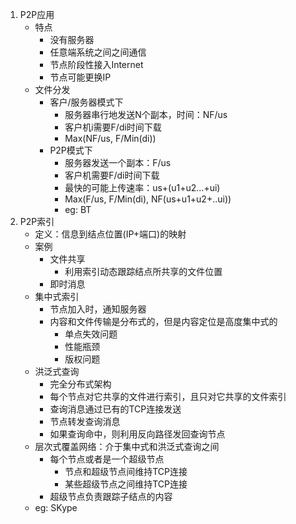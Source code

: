 1. P2P应用
    - 特点
        - 没有服务器
        - 任意端系统之间之间通信
        - 节点阶段性接入Internet
        - 节点可能更换IP
    - 文件分发
        - 客户/服务器模式下
            - 服务器串行地发送N个副本，时间：NF/us
            - 客户机i需要F/di时间下载
            - Max(NF/us, F/Min(di))
        - P2P模式下
            - 服务器发送一个副本：F/us
            - 客户机需要F/di时间下载
            - 最快的可能上传速率：us+(u1+u2...+ui)
            - Max(F/us, F/Min(di), NF(us+u1+u2+..ui))
            - eg: BT
2. P2P索引
    - 定义：信息到结点位置(IP+端口)的映射
    - 案例
        - 文件共享
            - 利用索引动态跟踪结点所共享的文件位置
        - 即时消息
    - 集中式索引
        - 节点加入时，通知服务器
        - 内容和文件传输是分布式的，但是内容定位是高度集中式的
            - 单点失效问题
            - 性能瓶颈
            - 版权问题
    - 洪泛式查询
        - 完全分布式架构
        - 每个节点对它共享的文件进行索引，且只对它共享的文件索引
        - 查询消息通过已有的TCP连接发送
        - 节点转发查询消息
        - 如果查询命中，则利用反向路径发回查询节点
    - 层次式覆盖网络：介于集中式和洪泛式查询之间
        - 每个节点或者是一个超级节点
            - 节点和超级节点间维持TCP连接
            - 某些超级节点之间维持TCP连接
        - 超级节点负责跟踪子结点的内容
    - eg: SKype
